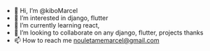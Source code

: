 - 👋 Hi, I’m @kiboMarcel
- 👀 I’m interested in django, flutter
- 🌱 I’m currently learning react,
- 💞️ I’m looking to collaborate on any django, flutter, projects thanks
- 📫 How to reach me nouletamemarcel@gmail.com

